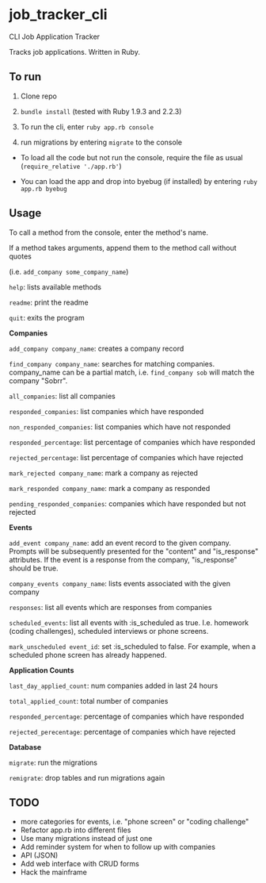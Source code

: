 # job_tracker_cli

CLI Job Application Tracker

Tracks job applications. Written in Ruby.

## To run

1. Clone repo

2. `bundle install` (tested with Ruby 1.9.3 and 2.2.3)

3. To run the cli, enter `ruby app.rb console`

4. run migrations by entering `migrate` to the console

- To load all the code but not run the console, require the file as usual (`require_relative './app.rb'`)

- You can load the app and drop into byebug (if installed) by entering `ruby app.rb byebug`


## Usage

To call a method from the console, enter the method's name.

If a method takes arguments, append them to the method call without quotes

(i.e. `add_company some_company_name`)

`help`: lists available methods

`readme`: print the readme

`quit`: exits the program

**Companies** 

`add_company company_name`: creates a company record

`find_company company_name`: searches for matching companies. company_name can be a partial match, i.e. `find_company sob` will match the company "Sobrr".

`all_companies`: list all companies

`responded_companies`: list companies which have responded

`non_responded_companies`: list companies which have not responded

`responded_percentage`: list percentage of companies which have responded

`rejected_percentage`: list percentage of companies which have rejected

`mark_rejected company_name`: mark a company as rejected

`mark_responded company_name`: mark a company as responded

`pending_responded_companies`: companies which have responded but not rejected



**Events**

`add_event company_name`: add an event record to the given company. Prompts will be subsequently presented for the "content" and "is_response" attributes. If the event is a response from the company, "is_response" should be true.

`company_events company_name`: lists events associated with the given company

`responses`: list all events which are responses from companies

`scheduled_events`: list all events with :is_scheduled as true. I.e. homework (coding challenges), scheduled interviews or phone screens. 

`mark_unscheduled event_id`: set :is_scheduled to false. For example, when a scheduled phone screen has already happened.

**Application Counts**

`last_day_applied_count`: num companies added in last 24 hours

`total_applied_count`: total number of companies

`responded_percentage`: percentage of companies which have responded

`rejected_perecentage`: percentage of companies which have rejected

**Database**

`migrate`: run the migrations

`remigrate`: drop tables and run migrations again

## TODO

- more categories for events, i.e. "phone screen" or "coding challenge"
- Refactor app.rb into different files
- Use many migrations instead of just one
- Add reminder system for when to follow up with companies
- API (JSON)
- Add web interface with CRUD forms
- Hack the mainframe
